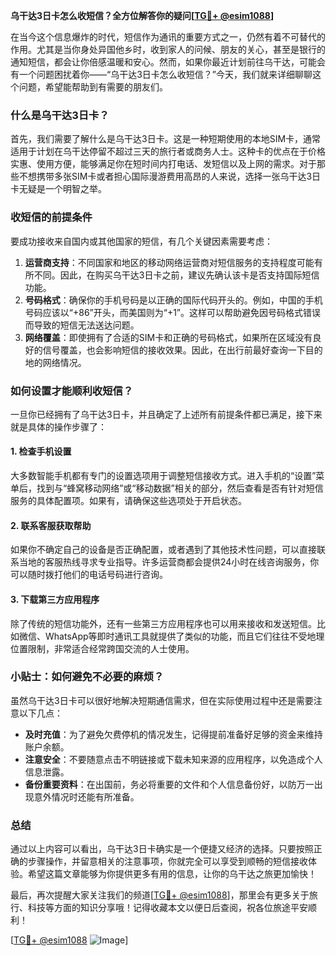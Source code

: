 **乌干达3日卡怎么收短信？全方位解答你的疑问[[TG💪+ @esim1088](https://t.me/s/esim1088)]**

在当今这个信息爆炸的时代，短信作为通讯的重要方式之一，仍然有着不可替代的作用。尤其是当你身处异国他乡时，收到家人的问候、朋友的关心，甚至是银行的通知短信，都会让你倍感温暖和安心。然而，如果你最近计划前往乌干达，可能会有一个问题困扰着你——“乌干达3日卡怎么收短信？”今天，我们就来详细聊聊这个问题，希望能帮助到有需要的朋友们。

### 什么是乌干达3日卡？

首先，我们需要了解什么是乌干达3日卡。这是一种短期使用的本地SIM卡，通常适用于计划在乌干达停留不超过三天的旅行者或商务人士。这种卡的优点在于价格实惠、使用方便，能够满足你在短时间内打电话、发短信以及上网的需求。对于那些不想携带多张SIM卡或者担心国际漫游费用高昂的人来说，选择一张乌干达3日卡无疑是一个明智之举。

### 收短信的前提条件

要成功接收来自国内或其他国家的短信，有几个关键因素需要考虑：

1. **运营商支持**：不同国家和地区的移动网络运营商对短信服务的支持程度可能有所不同。因此，在购买乌干达3日卡之前，建议先确认该卡是否支持国际短信功能。
2. **号码格式**：确保你的手机号码是以正确的国际代码开头的。例如，中国的手机号码应该以“+86”开头，而美国则为“+1”。这样可以帮助避免因号码格式错误而导致的短信无法送达问题。
3. **网络覆盖**：即使拥有了合适的SIM卡和正确的号码格式，如果所在区域没有良好的信号覆盖，也会影响短信的接收效果。因此，在出行前最好查询一下目的地的网络情况。

### 如何设置才能顺利收短信？

一旦你已经拥有了乌干达3日卡，并且确定了上述所有前提条件都已满足，接下来就是具体的操作步骤了：

#### 1. 检查手机设置
大多数智能手机都有专门的设置选项用于调整短信接收方式。进入手机的“设置”菜单后，找到与“蜂窝移动网络”或“移动数据”相关的部分，然后查看是否有针对短信服务的具体配置项。如果有，请确保这些选项处于开启状态。

#### 2. 联系客服获取帮助
如果你不确定自己的设备是否正确配置，或者遇到了其他技术性问题，可以直接联系当地的客服热线寻求专业指导。许多运营商都会提供24小时在线咨询服务，你可以随时拨打他们的电话号码进行咨询。

#### 3. 下载第三方应用程序
除了传统的短信功能外，还有一些第三方应用程序也可以用来接收和发送短信。比如微信、WhatsApp等即时通讯工具就提供了类似的功能，而且它们往往不受地理位置限制，非常适合经常跨国交流的人士使用。

### 小贴士：如何避免不必要的麻烦？

虽然乌干达3日卡可以很好地解决短期通信需求，但在实际使用过程中还是需要注意以下几点：

- **及时充值**：为了避免欠费停机的情况发生，记得提前准备好足够的资金来维持账户余额。
- **注意安全**：不要随意点击不明链接或下载未知来源的应用程序，以免造成个人信息泄露。
- **备份重要资料**：在出国前，务必将重要的文件和个人信息备份好，以防万一出现意外情况时还能有所准备。

### 总结

通过以上内容可以看出，乌干达3日卡确实是一个便捷又经济的选择。只要按照正确的步骤操作，并留意相关的注意事项，你就完全可以享受到顺畅的短信接收体验。希望这篇文章能够为你提供更多有用的信息，让你的乌干达之旅更加愉快！

最后，再次提醒大家关注我们的频道[[TG💪+ @esim1088](https://t.me/s/esim1088)]，那里会有更多关于旅行、科技等方面的知识分享哦！记得收藏本文以便日后查阅，祝各位旅途平安顺利！

[[TG💪+ @esim1088](https://t.me/s/esim1088) ![Image](https://i.postimg.cc/4NQfJmqS/Snipaste-2025-05-13-00-14-12.png)]